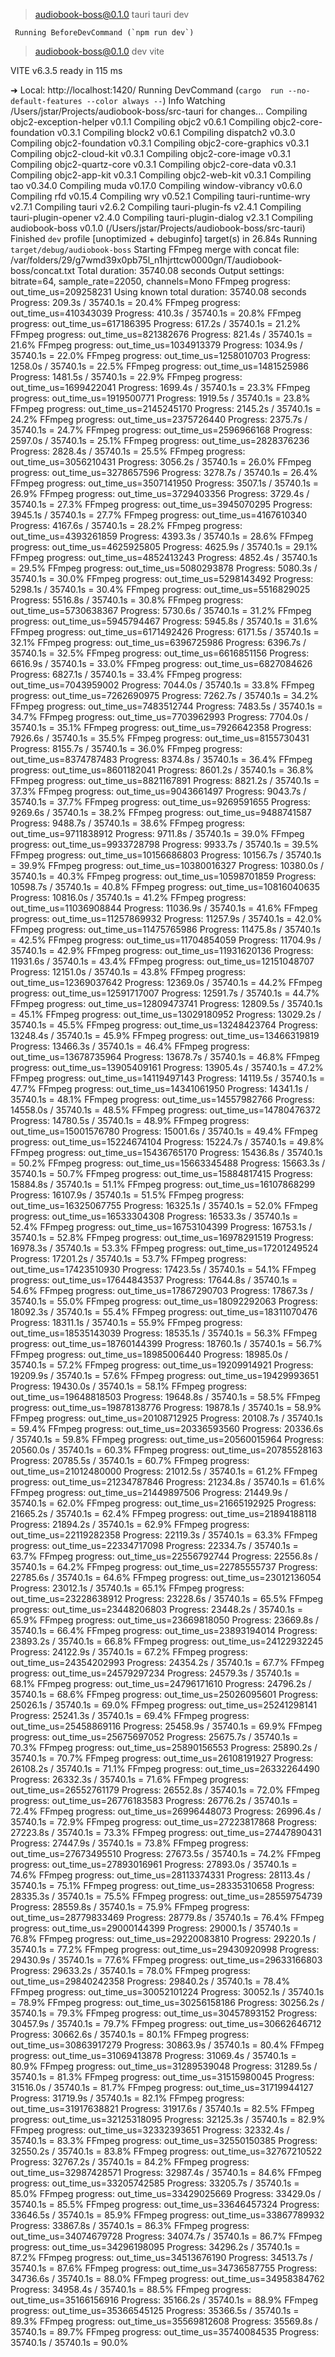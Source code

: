 
> audiobook-boss@0.1.0 tauri
> tauri dev

     Running BeforeDevCommand (`npm run dev`)

> audiobook-boss@0.1.0 dev
> vite


  VITE v6.3.5  ready in 115 ms

  ➜  Local:   http://localhost:1420/
     Running DevCommand (`cargo  run --no-default-features --color always --`)
        Info Watching /Users/jstar/Projects/audiobook-boss/src-tauri for changes...
   Compiling objc2-exception-helper v0.1.1
   Compiling objc2 v0.6.1
   Compiling objc2-core-foundation v0.3.1
   Compiling block2 v0.6.1
   Compiling dispatch2 v0.3.0
   Compiling objc2-foundation v0.3.1
   Compiling objc2-core-graphics v0.3.1
   Compiling objc2-cloud-kit v0.3.1
   Compiling objc2-core-image v0.3.1
   Compiling objc2-quartz-core v0.3.1
   Compiling objc2-core-data v0.3.1
   Compiling objc2-app-kit v0.3.1
   Compiling objc2-web-kit v0.3.1
   Compiling tao v0.34.0
   Compiling muda v0.17.0
   Compiling window-vibrancy v0.6.0
   Compiling rfd v0.15.4
   Compiling wry v0.52.1
   Compiling tauri-runtime-wry v2.7.1
   Compiling tauri v2.6.2
   Compiling tauri-plugin-fs v2.4.1
   Compiling tauri-plugin-opener v2.4.0
   Compiling tauri-plugin-dialog v2.3.1
   Compiling audiobook-boss v0.1.0 (/Users/jstar/Projects/audiobook-boss/src-tauri)
    Finished `dev` profile [unoptimized + debuginfo] target(s) in 26.84s
     Running `target/debug/audiobook-boss`
Starting FFmpeg merge with concat file: /var/folders/29/g7wmd39x0pb75l_n1hjrttcw0000gn/T/audiobook-boss/concat.txt
Total duration: 35740.08 seconds
Output settings: bitrate=64, sample_rate=22050, channels=Mono
FFmpeg progress: out_time_us=209258231
Using known total duration: 35740.08 seconds
Progress: 209.3s / 35740.1s = 20.4%
FFmpeg progress: out_time_us=410343039
Progress: 410.3s / 35740.1s = 20.8%
FFmpeg progress: out_time_us=617186395
Progress: 617.2s / 35740.1s = 21.2%
FFmpeg progress: out_time_us=821382676
Progress: 821.4s / 35740.1s = 21.6%
FFmpeg progress: out_time_us=1034913379
Progress: 1034.9s / 35740.1s = 22.0%
FFmpeg progress: out_time_us=1258010703
Progress: 1258.0s / 35740.1s = 22.5%
FFmpeg progress: out_time_us=1481525986
Progress: 1481.5s / 35740.1s = 22.9%
FFmpeg progress: out_time_us=1699422041
Progress: 1699.4s / 35740.1s = 23.3%
FFmpeg progress: out_time_us=1919500771
Progress: 1919.5s / 35740.1s = 23.8%
FFmpeg progress: out_time_us=2145245170
Progress: 2145.2s / 35740.1s = 24.2%
FFmpeg progress: out_time_us=2375726440
Progress: 2375.7s / 35740.1s = 24.7%
FFmpeg progress: out_time_us=2596966168
Progress: 2597.0s / 35740.1s = 25.1%
FFmpeg progress: out_time_us=2828376236
Progress: 2828.4s / 35740.1s = 25.5%
FFmpeg progress: out_time_us=3056210431
Progress: 3056.2s / 35740.1s = 26.0%
FFmpeg progress: out_time_us=3278657596
Progress: 3278.7s / 35740.1s = 26.4%
FFmpeg progress: out_time_us=3507141950
Progress: 3507.1s / 35740.1s = 26.9%
FFmpeg progress: out_time_us=3729403356
Progress: 3729.4s / 35740.1s = 27.3%
FFmpeg progress: out_time_us=3945070295
Progress: 3945.1s / 35740.1s = 27.7%
FFmpeg progress: out_time_us=4167610340
Progress: 4167.6s / 35740.1s = 28.2%
FFmpeg progress: out_time_us=4393261859
Progress: 4393.3s / 35740.1s = 28.6%
FFmpeg progress: out_time_us=4625925805
Progress: 4625.9s / 35740.1s = 29.1%
FFmpeg progress: out_time_us=4852413243
Progress: 4852.4s / 35740.1s = 29.5%
FFmpeg progress: out_time_us=5080293878
Progress: 5080.3s / 35740.1s = 30.0%
FFmpeg progress: out_time_us=5298143492
Progress: 5298.1s / 35740.1s = 30.4%
FFmpeg progress: out_time_us=5516829025
Progress: 5516.8s / 35740.1s = 30.8%
FFmpeg progress: out_time_us=5730638367
Progress: 5730.6s / 35740.1s = 31.2%
FFmpeg progress: out_time_us=5945794467
Progress: 5945.8s / 35740.1s = 31.6%
FFmpeg progress: out_time_us=6171492426
Progress: 6171.5s / 35740.1s = 32.1%
FFmpeg progress: out_time_us=6396725986
Progress: 6396.7s / 35740.1s = 32.5%
FFmpeg progress: out_time_us=6616851156
Progress: 6616.9s / 35740.1s = 33.0%
FFmpeg progress: out_time_us=6827084626
Progress: 6827.1s / 35740.1s = 33.4%
FFmpeg progress: out_time_us=7043959002
Progress: 7044.0s / 35740.1s = 33.8%
FFmpeg progress: out_time_us=7262690975
Progress: 7262.7s / 35740.1s = 34.2%
FFmpeg progress: out_time_us=7483512744
Progress: 7483.5s / 35740.1s = 34.7%
FFmpeg progress: out_time_us=7703962993
Progress: 7704.0s / 35740.1s = 35.1%
FFmpeg progress: out_time_us=7926642358
Progress: 7926.6s / 35740.1s = 35.5%
FFmpeg progress: out_time_us=8155730431
Progress: 8155.7s / 35740.1s = 36.0%
FFmpeg progress: out_time_us=8374787483
Progress: 8374.8s / 35740.1s = 36.4%
FFmpeg progress: out_time_us=8601182041
Progress: 8601.2s / 35740.1s = 36.8%
FFmpeg progress: out_time_us=8821167891
Progress: 8821.2s / 35740.1s = 37.3%
FFmpeg progress: out_time_us=9043661497
Progress: 9043.7s / 35740.1s = 37.7%
FFmpeg progress: out_time_us=9269591655
Progress: 9269.6s / 35740.1s = 38.2%
FFmpeg progress: out_time_us=9488741587
Progress: 9488.7s / 35740.1s = 38.6%
FFmpeg progress: out_time_us=9711838912
Progress: 9711.8s / 35740.1s = 39.0%
FFmpeg progress: out_time_us=9933728798
Progress: 9933.7s / 35740.1s = 39.5%
FFmpeg progress: out_time_us=10156686803
Progress: 10156.7s / 35740.1s = 39.9%
FFmpeg progress: out_time_us=10380016327
Progress: 10380.0s / 35740.1s = 40.3%
FFmpeg progress: out_time_us=10598701859
Progress: 10598.7s / 35740.1s = 40.8%
FFmpeg progress: out_time_us=10816040635
Progress: 10816.0s / 35740.1s = 41.2%
FFmpeg progress: out_time_us=11036908844
Progress: 11036.9s / 35740.1s = 41.6%
FFmpeg progress: out_time_us=11257869932
Progress: 11257.9s / 35740.1s = 42.0%
FFmpeg progress: out_time_us=11475765986
Progress: 11475.8s / 35740.1s = 42.5%
FFmpeg progress: out_time_us=11704854059
Progress: 11704.9s / 35740.1s = 42.9%
FFmpeg progress: out_time_us=11931620136
Progress: 11931.6s / 35740.1s = 43.4%
FFmpeg progress: out_time_us=12151048707
Progress: 12151.0s / 35740.1s = 43.8%
FFmpeg progress: out_time_us=12369037642
Progress: 12369.0s / 35740.1s = 44.2%
FFmpeg progress: out_time_us=12591717007
Progress: 12591.7s / 35740.1s = 44.7%
FFmpeg progress: out_time_us=12809473741
Progress: 12809.5s / 35740.1s = 45.1%
FFmpeg progress: out_time_us=13029180952
Progress: 13029.2s / 35740.1s = 45.5%
FFmpeg progress: out_time_us=13248423764
Progress: 13248.4s / 35740.1s = 45.9%
FFmpeg progress: out_time_us=13466319819
Progress: 13466.3s / 35740.1s = 46.4%
FFmpeg progress: out_time_us=13678735964
Progress: 13678.7s / 35740.1s = 46.8%
FFmpeg progress: out_time_us=13905409161
Progress: 13905.4s / 35740.1s = 47.2%
FFmpeg progress: out_time_us=14119497143
Progress: 14119.5s / 35740.1s = 47.7%
FFmpeg progress: out_time_us=14341061950
Progress: 14341.1s / 35740.1s = 48.1%
FFmpeg progress: out_time_us=14557982766
Progress: 14558.0s / 35740.1s = 48.5%
FFmpeg progress: out_time_us=14780476372
Progress: 14780.5s / 35740.1s = 48.9%
FFmpeg progress: out_time_us=15001576780
Progress: 15001.6s / 35740.1s = 49.4%
FFmpeg progress: out_time_us=15224674104
Progress: 15224.7s / 35740.1s = 49.8%
FFmpeg progress: out_time_us=15436765170
Progress: 15436.8s / 35740.1s = 50.2%
FFmpeg progress: out_time_us=15663345488
Progress: 15663.3s / 35740.1s = 50.7%
FFmpeg progress: out_time_us=15884817415
Progress: 15884.8s / 35740.1s = 51.1%
FFmpeg progress: out_time_us=16107868299
Progress: 16107.9s / 35740.1s = 51.5%
FFmpeg progress: out_time_us=16325067755
Progress: 16325.1s / 35740.1s = 52.0%
FFmpeg progress: out_time_us=16533304308
Progress: 16533.3s / 35740.1s = 52.4%
FFmpeg progress: out_time_us=16753104399
Progress: 16753.1s / 35740.1s = 52.8%
FFmpeg progress: out_time_us=16978291519
Progress: 16978.3s / 35740.1s = 53.3%
FFmpeg progress: out_time_us=17201249524
Progress: 17201.2s / 35740.1s = 53.7%
FFmpeg progress: out_time_us=17423510930
Progress: 17423.5s / 35740.1s = 54.1%
FFmpeg progress: out_time_us=17644843537
Progress: 17644.8s / 35740.1s = 54.6%
FFmpeg progress: out_time_us=17867290703
Progress: 17867.3s / 35740.1s = 55.0%
FFmpeg progress: out_time_us=18092292063
Progress: 18092.3s / 35740.1s = 55.4%
FFmpeg progress: out_time_us=18311070476
Progress: 18311.1s / 35740.1s = 55.9%
FFmpeg progress: out_time_us=18535143039
Progress: 18535.1s / 35740.1s = 56.3%
FFmpeg progress: out_time_us=18760144399
Progress: 18760.1s / 35740.1s = 56.7%
FFmpeg progress: out_time_us=18985006440
Progress: 18985.0s / 35740.1s = 57.2%
FFmpeg progress: out_time_us=19209914921
Progress: 19209.9s / 35740.1s = 57.6%
FFmpeg progress: out_time_us=19429993651
Progress: 19430.0s / 35740.1s = 58.1%
FFmpeg progress: out_time_us=19648818503
Progress: 19648.8s / 35740.1s = 58.5%
FFmpeg progress: out_time_us=19878138776
Progress: 19878.1s / 35740.1s = 58.9%
FFmpeg progress: out_time_us=20108712925
Progress: 20108.7s / 35740.1s = 59.4%
FFmpeg progress: out_time_us=20336593560
Progress: 20336.6s / 35740.1s = 59.8%
FFmpeg progress: out_time_us=20560015964
Progress: 20560.0s / 35740.1s = 60.3%
FFmpeg progress: out_time_us=20785528163
Progress: 20785.5s / 35740.1s = 60.7%
FFmpeg progress: out_time_us=21012480000
Progress: 21012.5s / 35740.1s = 61.2%
FFmpeg progress: out_time_us=21234787846
Progress: 21234.8s / 35740.1s = 61.6%
FFmpeg progress: out_time_us=21449897506
Progress: 21449.9s / 35740.1s = 62.0%
FFmpeg progress: out_time_us=21665192925
Progress: 21665.2s / 35740.1s = 62.4%
FFmpeg progress: out_time_us=21894188118
Progress: 21894.2s / 35740.1s = 62.9%
FFmpeg progress: out_time_us=22119282358
Progress: 22119.3s / 35740.1s = 63.3%
FFmpeg progress: out_time_us=22334717098
Progress: 22334.7s / 35740.1s = 63.7%
FFmpeg progress: out_time_us=22556792744
Progress: 22556.8s / 35740.1s = 64.2%
FFmpeg progress: out_time_us=22785555737
Progress: 22785.6s / 35740.1s = 64.6%
FFmpeg progress: out_time_us=23012136054
Progress: 23012.1s / 35740.1s = 65.1%
FFmpeg progress: out_time_us=23228638912
Progress: 23228.6s / 35740.1s = 65.5%
FFmpeg progress: out_time_us=23448206803
Progress: 23448.2s / 35740.1s = 65.9%
FFmpeg progress: out_time_us=23669818050
Progress: 23669.8s / 35740.1s = 66.4%
FFmpeg progress: out_time_us=23893194014
Progress: 23893.2s / 35740.1s = 66.8%
FFmpeg progress: out_time_us=24122932245
Progress: 24122.9s / 35740.1s = 67.2%
FFmpeg progress: out_time_us=24354202993
Progress: 24354.2s / 35740.1s = 67.7%
FFmpeg progress: out_time_us=24579297234
Progress: 24579.3s / 35740.1s = 68.1%
FFmpeg progress: out_time_us=24796171610
Progress: 24796.2s / 35740.1s = 68.6%
FFmpeg progress: out_time_us=25026095601
Progress: 25026.1s / 35740.1s = 69.0%
FFmpeg progress: out_time_us=25241298141
Progress: 25241.3s / 35740.1s = 69.4%
FFmpeg progress: out_time_us=25458869116
Progress: 25458.9s / 35740.1s = 69.9%
FFmpeg progress: out_time_us=25675697052
Progress: 25675.7s / 35740.1s = 70.3%
FFmpeg progress: out_time_us=25890156553
Progress: 25890.2s / 35740.1s = 70.7%
FFmpeg progress: out_time_us=26108191927
Progress: 26108.2s / 35740.1s = 71.1%
FFmpeg progress: out_time_us=26332264490
Progress: 26332.3s / 35740.1s = 71.6%
FFmpeg progress: out_time_us=26552761179
Progress: 26552.8s / 35740.1s = 72.0%
FFmpeg progress: out_time_us=26776183583
Progress: 26776.2s / 35740.1s = 72.4%
FFmpeg progress: out_time_us=26996448073
Progress: 26996.4s / 35740.1s = 72.9%
FFmpeg progress: out_time_us=27223817868
Progress: 27223.8s / 35740.1s = 73.3%
FFmpeg progress: out_time_us=27447890431
Progress: 27447.9s / 35740.1s = 73.8%
FFmpeg progress: out_time_us=27673495510
Progress: 27673.5s / 35740.1s = 74.2%
FFmpeg progress: out_time_us=27893016961
Progress: 27893.0s / 35740.1s = 74.6%
FFmpeg progress: out_time_us=28113374331
Progress: 28113.4s / 35740.1s = 75.1%
FFmpeg progress: out_time_us=28335310658
Progress: 28335.3s / 35740.1s = 75.5%
FFmpeg progress: out_time_us=28559754739
Progress: 28559.8s / 35740.1s = 75.9%
FFmpeg progress: out_time_us=28779833469
Progress: 28779.8s / 35740.1s = 76.4%
FFmpeg progress: out_time_us=29000144399
Progress: 29000.1s / 35740.1s = 76.8%
FFmpeg progress: out_time_us=29220083810
Progress: 29220.1s / 35740.1s = 77.2%
FFmpeg progress: out_time_us=29430920998
Progress: 29430.9s / 35740.1s = 77.6%
FFmpeg progress: out_time_us=29633166803
Progress: 29633.2s / 35740.1s = 78.0%
FFmpeg progress: out_time_us=29840242358
Progress: 29840.2s / 35740.1s = 78.4%
FFmpeg progress: out_time_us=30052101224
Progress: 30052.1s / 35740.1s = 78.9%
FFmpeg progress: out_time_us=30256158186
Progress: 30256.2s / 35740.1s = 79.3%
FFmpeg progress: out_time_us=30457893152
Progress: 30457.9s / 35740.1s = 79.7%
FFmpeg progress: out_time_us=30662646712
Progress: 30662.6s / 35740.1s = 80.1%
FFmpeg progress: out_time_us=30863917279
Progress: 30863.9s / 35740.1s = 80.4%
FFmpeg progress: out_time_us=31069413878
Progress: 31069.4s / 35740.1s = 80.9%
FFmpeg progress: out_time_us=31289539048
Progress: 31289.5s / 35740.1s = 81.3%
FFmpeg progress: out_time_us=31515980045
Progress: 31516.0s / 35740.1s = 81.7%
FFmpeg progress: out_time_us=31719944127
Progress: 31719.9s / 35740.1s = 82.1%
FFmpeg progress: out_time_us=31917638821
Progress: 31917.6s / 35740.1s = 82.5%
FFmpeg progress: out_time_us=32125318095
Progress: 32125.3s / 35740.1s = 82.9%
FFmpeg progress: out_time_us=32332393651
Progress: 32332.4s / 35740.1s = 83.3%
FFmpeg progress: out_time_us=32550150385
Progress: 32550.2s / 35740.1s = 83.8%
FFmpeg progress: out_time_us=32767210522
Progress: 32767.2s / 35740.1s = 84.2%
FFmpeg progress: out_time_us=32987428571
Progress: 32987.4s / 35740.1s = 84.6%
FFmpeg progress: out_time_us=33205742585
Progress: 33205.7s / 35740.1s = 85.0%
FFmpeg progress: out_time_us=33429025669
Progress: 33429.0s / 35740.1s = 85.5%
FFmpeg progress: out_time_us=33646457324
Progress: 33646.5s / 35740.1s = 85.9%
FFmpeg progress: out_time_us=33867789932
Progress: 33867.8s / 35740.1s = 86.3%
FFmpeg progress: out_time_us=34074679728
Progress: 34074.7s / 35740.1s = 86.7%
FFmpeg progress: out_time_us=34296198095
Progress: 34296.2s / 35740.1s = 87.2%
FFmpeg progress: out_time_us=34513676190
Progress: 34513.7s / 35740.1s = 87.6%
FFmpeg progress: out_time_us=34736587755
Progress: 34736.6s / 35740.1s = 88.0%
FFmpeg progress: out_time_us=34958384762
Progress: 34958.4s / 35740.1s = 88.5%
FFmpeg progress: out_time_us=35166156916
Progress: 35166.2s / 35740.1s = 88.9%
FFmpeg progress: out_time_us=35366545125
Progress: 35366.5s / 35740.1s = 89.3%
FFmpeg progress: out_time_us=35569812608
Progress: 35569.8s / 35740.1s = 89.7%
FFmpeg progress: out_time_us=35740084535
Progress: 35740.1s / 35740.1s = 90.0%